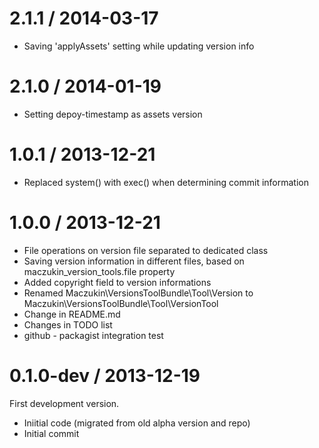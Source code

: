 2.1.1 / 2014-03-17 
==================

 * Saving 'applyAssets' setting while updating version info

2.1.0 / 2014-01-19
==================

 * Setting depoy-timestamp as assets version

1.0.1 / 2013-12-21
==================

 * Replaced system() with exec() when determining commit information

1.0.0 / 2013-12-21
==================

 * File operations on version file separated to dedicated class
 * Saving version information in different files, based on maczukin_version_tools.file property
 * Added copyright field to version informations
 * Renamed Maczukin\VersionsToolBundle\Tool\Version to Maczukin\VersionsToolBundle\Tool\VersionTool
 * Change in README.md
 * Changes in TODO list
 * github - packagist integration test

0.1.0-dev / 2013-12-19
======================

First development version.

* Iniitial code (migrated from old alpha version and repo)
* Initial commit

